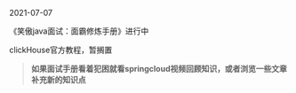 2021-07-07 

《笑傲java面试：面霸修炼手册》进行中

clickHouse官方教程，暂搁置

> **如果面试手册看着犯困就看springcloud视频回顾知识，或者浏览一些文章补充新的知识点**